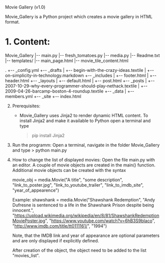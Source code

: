Movie Gallery (v1.0)

Movie_Gallery is a Python project which creates a movie gallery in HTML format.

<h1> 1. Content: </h1>

Movie_Gallery
|-- main.py
|-- fresh_tomatoes.py
|-- media.py
|-- Readme.txt
|-- templates/
    |-- main_page.html
    |-- movie_tile_content.html
    
.
+-- _config.yml
+-- _drafts
|   +-- begin-with-the-crazy-ideas.textile
|   +-- on-simplicity-in-technology.markdown
+-- _includes
|   +-- footer.html
|   +-- header.html
+-- _layouts
|   +-- default.html
|   +-- post.html
+-- _posts
|   +-- 2007-10-29-why-every-programmer-should-play-nethack.textile
|   +-- 2009-04-26-barcamp-boston-4-roundup.textile
+-- _data
|   +-- members.yml
+-- _site
+-- index.html


2. Prerequisites:
    - Movie_Gallery uses Jinja2 to render dynamic HTML content. To install Jinja2 and make it available to Python
      open a terminal and type
        > pip install Jinja2

3. Run the programm:
    Open a terminal, navigate in the folder Movie_Gallery and type
        > python main.py

4. How to change the list of displayed movies:
    Open the file main.py with an editor. A couple of movie objects are created in the main() function. Additional
    movie objects can be created with the syntax

    movie_obj = media.Movie("A title",
							"some description",
							"link_to_poster.jpg",
							"link_to_youtube_trailer",
							"link_to_imdb_site",
							"year_of_appearence")

	Example:
	shawshank = media.Movie("Shawshank Redemption",
							"Andy Dufresne is sentenced to a life in the Shawshank Prison despite being innocent.",
							"https://upload.wikimedia.org/wikipedia/en/8/81/ShawshankRedemptionMoviePoster.jpg",
							"https://www.youtube.com/watch?v=6hB3S9bIaco",
							"http://www.imdb.com/title/tt0111161/",
							"1994")

	Note, that the IMDB link and year of appearance are optional parameters and are only displayed if explicitly
	defined.

	After creation of the object, the object need to be added to the list "movies_list".